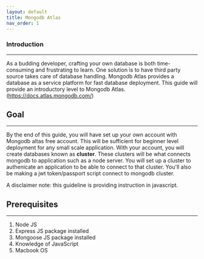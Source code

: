 ```yaml
---
layout: default
title: Mongodb Atlas
nav_order: 1
---
```


### Introduction 

----

As a budding developer, crafting your own database is both time-consuming and frustrating to learn. One solution is to have third party source takes care of database handling. Mongodb Atlas provides a database as a service platform for fast database deployment. This guide will provide an introductory level to Mongodb Atlas. (https://docs.atlas.mongodb.com/)

## Goal 

----

By the end of this guide, you will have set up your own account with Mongodb altas free account. This will be sufficient for beginner level deployment for any small scale application.  With your account, you will create databases known as **cluster**. These clusters will be what connects mongodb to application such as a node server. You will set up a cluster to authenicate an application to be able to connect to that cluster. You'll also be making a jwt token/passport script connect to mongodb cluster. 

A disclaimer note: this guideline is providing instruction in javascript.

## Prerequisites

----

1. Node JS 
2. Express JS package installed
3. Mongoose JS package installed 
4. Knowledge of JavaScript
5. Macbook OS 





